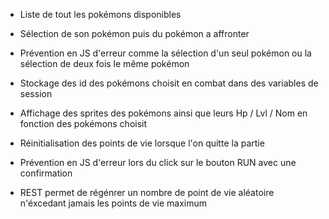 - Liste de tout les pokémons disponibles

- Sélection de son pokémon puis du pokémon a affronter

- Prévention en JS d'erreur comme la sélection d'un seul pokémon ou la sélection de deux fois le même pokémon

- Stockage des id des pokémons choisit en combat dans des variables de session

- Affichage des sprites des pokémons ainsi que leurs Hp / Lvl / Nom en fonction des pokémons choisit

- Réinitialisation des points de vie lorsque l'on quitte la partie

- Prévention en JS d'erreur lors du click sur le bouton RUN avec une confirmation
- REST permet de régénrer un nombre de point de vie aléatoire n'éxcedant jamais les points de vie maximum
